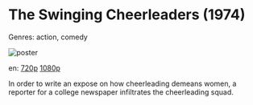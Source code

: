 # The Swinging Cheerleaders (1974)

Genres: action, comedy

![poster](http://image.tmdb.org/t/p/w500/j09OBHiiFj33bqQgVScyhAa36xp.jpg)

en:
  [720p](magnet:?xt=urn:btih:9A1F668F620454B0B0637FFDAFD5B1036F0F65FF&tr=udp://glotorrents.pw:6969/announce&tr=udp://tracker.opentrackr.org:1337/announce&tr=udp://torrent.gresille.org:80/announce&tr=udp://tracker.openbittorrent.com:80&tr=udp://tracker.coppersurfer.tk:6969&tr=udp://tracker.leechers-paradise.org:6969&tr=udp://p4p.arenabg.ch:1337&tr=udp://tracker.internetwarriors.net:1337)
  [1080p](magnet:?xt=urn:btih:B1820549B6C1820B455280851063CA0F026EDAF9&tr=udp://glotorrents.pw:6969/announce&tr=udp://tracker.opentrackr.org:1337/announce&tr=udp://torrent.gresille.org:80/announce&tr=udp://tracker.openbittorrent.com:80&tr=udp://tracker.coppersurfer.tk:6969&tr=udp://tracker.leechers-paradise.org:6969&tr=udp://p4p.arenabg.ch:1337&tr=udp://tracker.internetwarriors.net:1337)
  


In order to write an expose on how cheerleading demeans women, a reporter for a college newspaper infiltrates the cheerleading squad.
